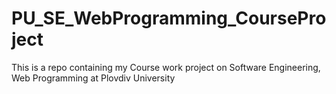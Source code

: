 # PU_SE_WebProgramming_CourseProject
This is a repo containing my Course work project on Software Engineering, Web Programming at Plovdiv University
